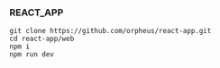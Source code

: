 ### REACT_APP

```
git clone https://github.com/orpheus/react-app.git
cd react-app/web
npm i
npm run dev
```
